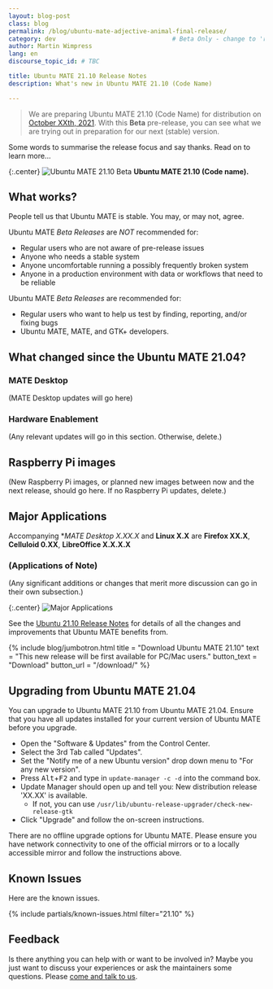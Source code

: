 ```yaml
---
layout: blog-post
class: blog
permalink: /blog/ubuntu-mate-adjective-animal-final-release/
category: dev                                # Beta Only - change to 'release'
author: Martin Wimpress
lang: en
discourse_topic_id: # TBC

title: Ubuntu MATE 21.10 Release Notes
description: What's new in Ubuntu MATE 21.10 (Code Name)

---
```


<!--- Beta Only - Remove for final release --->

> We are preparing Ubuntu MATE 21.10 (Code Name) for distribution on
[October XXth, 2021](https://discourse.ubuntu.com/c/release/38).
With this **Beta** pre-release, you can see what we are trying out in
preparation for our next (stable) version.

<!--- End of Beta Only --->

Some words to summarise the release focus and say thanks. Read on to learn more...

{:.center}
![Ubuntu MATE 21.10 Beta](/images/blog/adjective/adjective-animal-desktop.png)
**Ubuntu MATE 21.10 (Code name).**

<!--- Beta Only - Remove for final release --->

## What works?

People tell us that Ubuntu MATE is stable. You may, or may not, agree.

Ubuntu MATE *Beta Releases* are *NOT* recommended for:

  * Regular users who are not aware of pre-release issues
  * Anyone who needs a stable system
  * Anyone uncomfortable running a possibly frequently broken system
  * Anyone in a production environment with data or workflows that need to be reliable

Ubuntu MATE *Beta Releases* are recommended for:

  * Regular users who want to help us test by finding, reporting, and/or fixing bugs
  * Ubuntu MATE, MATE, and GTK+ developers.

<!--- End of Beta Only --->


## What changed since the Ubuntu MATE 21.04?


### MATE Desktop

(MATE Desktop updates will go here)


### Hardware Enablement

(Any relevant updates will go in this section. Otherwise, delete.)


## Raspberry Pi images

(New Raspberry Pi images, or planned new images between now and the next
release, should go here. If no Raspberry Pi updates, delete.)


## Major Applications

Accompanying **MATE Desktop X.XX.X* and **Linux X.X** are **Firefox XX.X**,
**Celluloid 0.XX**, **LibreOffice X.X.X.X**

### (Applications of Note)

(Any significant additions or changes that merit more discussion can
go in their own subsection.)

{:.center}
![Major Applications](/images/blog/adjective/versions.png)

See the [Ubuntu 21.10 Release Notes](https://discourse.ubuntu.com/c/release/38)
for details of all the changes and improvements that Ubuntu MATE benefits from.

{% include blog/jumbotron.html
    title = "Download Ubuntu MATE 21.10"
    text = "This new release will be first available for PC/Mac users."
    button_text = "Download"
    button_url = "/download/"
%}

## Upgrading from Ubuntu MATE 21.04

You can upgrade to Ubuntu MATE 21.10 from Ubuntu MATE 21.04. Ensure that you
have all updates installed for your current version of Ubuntu MATE before you
upgrade.

  * Open the "Software & Updates" from the Control Center.
  * Select the 3rd Tab called "Updates".
  * Set the "Notify me of a new Ubuntu version" drop down menu to "For any new version".
  * Press <kbd>Alt</kbd>+<kbd>F2</kbd> and type in `update-manager -c -d` into the command box.
  * Update Manager should open up and tell you: New distribution release 'XX.XX' is available.
    * If not, you can use `/usr/lib/ubuntu-release-upgrader/check-new-release-gtk`
  * Click "Upgrade" and follow the on-screen instructions.

There are no offline upgrade options for Ubuntu MATE. Please ensure you have
network connectivity to one of the official mirrors or to a locally accessible
mirror and follow the instructions above.

## Known Issues

Here are the known issues.

{% include partials/known-issues.html filter="21.10" %}

## Feedback

Is there anything you can help with or want to be involved in? Maybe you just
want to discuss your experiences or ask the maintainers some questions. Please
[come and talk to us](https://ubuntu-mate.community/).
